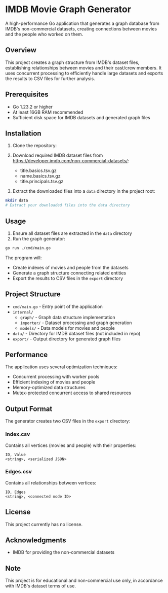 # IMDB Movie Graph Generator

A high-performance Go application that generates a graph database from IMDB's non-commercial datasets, creating connections between movies and the people who worked on them.

## Overview

This project creates a graph structure from IMDB's dataset files, establishing relationships between movies and their cast/crew members. It uses concurrent processing to efficiently handle large datasets and exports the results to CSV files for further analysis.

## Prerequisites

- Go 1.23.2 or higher
- At least 16GB RAM recommended
- Sufficient disk space for IMDB datasets and generated graph files

## Installation

1. Clone the repository:

2. Download required IMDB dataset files from https://developer.imdb.com/non-commercial-datasets/:
   - title.basics.tsv.gz
   - name.basics.tsv.gz
   - title.principals.tsv.gz

3. Extract the downloaded files into a `data` directory in the project root:
```bash
mkdir data
# Extract your downloaded files into the data directory
```

## Usage

1. Ensure all dataset files are extracted in the `data` directory
2. Run the graph generator:
```bash
go run ./cmd/main.go
```

The program will:
- Create indexes of movies and people from the datasets
- Generate a graph structure connecting related entities
- Export the results to CSV files in the `export` directory

## Project Structure

- `cmd/main.go` - Entry point of the application
- `internal/`
  - `graph/` - Graph data structure implementation
  - `importer/` - Dataset processing and graph generation
  - `models/` - Data models for movies and people
- `data/` - Directory for IMDB dataset files (not included in repo)
- `export/` - Output directory for generated graph files

## Performance

The application uses several optimization techniques:
- Concurrent processing with worker pools
- Efficient indexing of movies and people
- Memory-optimized data structures
- Mutex-protected concurrent access to shared resources

## Output Format

The generator creates two CSV files in the `export` directory:

### Index.csv
Contains all vertices (movies and people) with their properties:
```
ID, Value
<string>, <serialized JSON>
```

### Edges.csv
Contains all relationships between vertices:
```
ID, Edges
<string>, <connected node ID>
```

## License

This project currently has no license.

## Acknowledgments

- IMDB for providing the non-commercial datasets

## Note

This project is for educational and non-commercial use only, in accordance with IMDB's dataset terms of use.